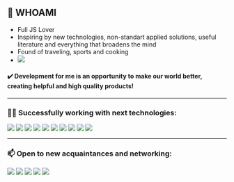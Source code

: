 ## 👋  WHOAMI

- Full JS Lover
- Inspiring by new technologies, non-standart applied solutions, useful literature and everything that broadens the mind
- Found of traveling, sports and cooking
- [<img src="https://img.shields.io/badge/Writing music-FF3300?style=flat-square&logo=SoundCloud&logoColor=white"/>](https://soundcloud.com/sun_rhythms)
#### ✔️ Development for me is an opportunity to make our world better, creating helpful and high quality products!
---

### 👨‍💻 Successfully working with next technologies:
<img src="https://img.shields.io/badge/HTML5-343434?style=for-the-badge&logo=HTML5&logoColor=E34F26"/>  <img src="https://img.shields.io/badge/CSS3-343434?style=for-the-badge&logo=CSS3&logoColor=1572B6"/>  <img src="https://img.shields.io/badge/JavaScript-343434?style=for-the-badge&logo=JavaScript&logoColor=F7DF1E"/>  <img src="https://img.shields.io/badge/React-343434?style=for-the-badge&logo=React&logoColor=61DAFB"/> <img src="https://img.shields.io/badge/Redux-343434?style=for-the-badge&logo=Redux&logoColor=764ABC"/> <img src="https://img.shields.io/badge/ReactRouter-343434?style=for-the-badge&logo=ReactRouter&logoColor=CA4245"/> <img src="https://img.shields.io/badge/TypeScript-343434?style=for-the-badge&logo=TypeScript&logoColor=3178C6"/> <img src="https://img.shields.io/badge/Ionic-343434?style=for-the-badge&logo=Ionic&logoColor=3880FF"/> <img src="https://img.shields.io/badge/MUI-343434?style=for-the-badge&logo=MUI&logoColor=007FFF"/> <img src="https://img.shields.io/badge/Next.js-f0e9e9?style=for-the-badge&logo=Next.js&logoColor=00000"/>

---

### 📫 Open to new acquaintances and networking:
[<img src="https://img.shields.io/badge/Telegram-26A5E4?style=for-the-badge&logo=Telegram&logoColor=white"/>](https://t.me/anton_777_7)  [<img src="https://img.shields.io/badge/LinkedIn-0A66C2?style=for-the-badge&logo=LinkedIn&logoColor=white"/>](https://www.linkedin.com/in/anton-antuskov-714139260/)  [<img src="https://img.shields.io/badge/Facebook-1877F2?style=for-the-badge&logo=Facebook&logoColor=white"/>](https://www.facebook.com/sunrhythmss)  [<img src="https://img.shields.io/badge/Stack Overflow-F58025?style=for-the-badge&logo=Stack Overflow&logoColor=white"/>](https://stackoverflow.com/users/20886939/sun-rhythms) [<img src="https://img.shields.io/badge/antuskov.anton@gmail.com-EA4335?style=for-the-badge&logo=Mail.Ru&logoColor=white"/>](mailto:antuskov.anton@gmail.com)

